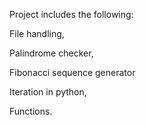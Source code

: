 Project includes the following:

File handling, 

Palindrome checker,

Fibonacci sequence generator

Iteration in python,

Functions.